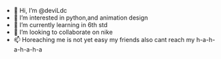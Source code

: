 - 👋 Hi, I’m @deviLdc
- 👀 I’m interested in python,and animation design
- 🌱 I’m currently learning in 6th std
- 💞️ I’m looking to collaborate on nike 
- 📫 Horeaching me is not yet easy my friends also cant reach my h-a-h-a-h-a-h-a
<!---
deviLdc/deviLdc is a ✨ special ✨ repository because its `README.md` (this file) appears on your GitHub profile.
You can click the Preview link to take a look at your changes.
--->
